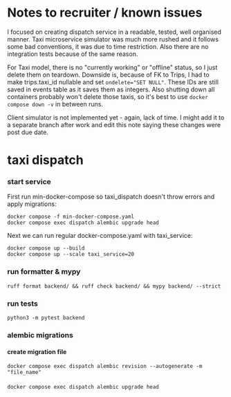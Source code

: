 # Notes to recruiter / known issues
I focused on creating dispatch service in a readable, tested, well organised manner. Taxi microservice simulator was much more rushed and it follows some bad conventions, it was due to time restriction. Also there are no integration tests because of the same reason.

For Taxi model, there is no "currently working" or "offline" status, so I just delete them on teardown. Downside is, because of FK to Trips, I had to make trips.taxi_id nullable and set `ondelete="SET NULL"`. These IDs are still saved in events table as it saves them as integers.
Also shutting down all containers probably won't delete those taxis, so it's best to use `docker compose down -v` in between runs.

Client simulator is not implemented yet - again, lack of time. I might add it to a separate branch after work and edit this note saying these changes were post due date.

# taxi dispatch

### start service
First run min-docker-compose so taxi_dispatch doesn't throw errors and apply migrations:
```
docker compose -f min-docker-compose.yaml
docker compose exec dispatch alembic upgrade head
```
Next we can run regular docker-compose.yaml with taxi_service:
```
docker compose up --build
docker compose up --scale taxi_service=20
```
### run formatter & mypy
```shell
ruff format backend/ && ruff check backend/ && mypy backend/ --strict
```
### run tests
```shell
python3 -m pytest backend
```

### alembic migrations
#### create migration file
```shell
docker compose exec dispatch alembic revision --autogenerate -m "file_name"
```
####
```shell
docker compose exec dispatch alembic upgrade head
```

